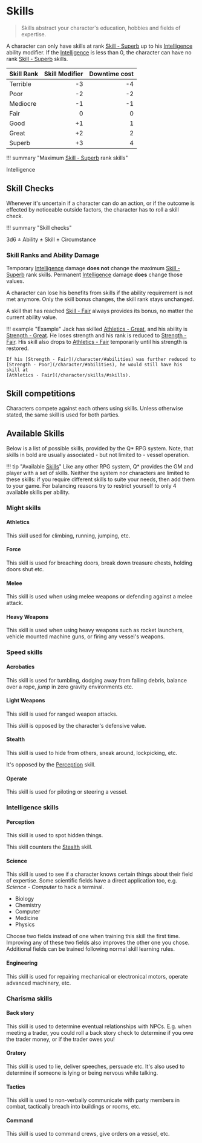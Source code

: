 # Skills

> Skills abstract your character's education, hobbies and fields of expertise.

A character can only have skills at rank [Skill - Superb](/character/skills/#skills)
up to his [Intelligence](/character/#intelligence) ability modifier. If the
[Intelligence](/character/#intelligence) is less than 0, the character can have
no rank [Skill - Superb](/character/skills/#skills) skills.

| Skill Rank | Skill Modifier | Downtime cost |
|------------|---------------:|--------------:|
| Terrible   |             -3 |            -4 |
| Poor       |             -2 |            -2 |
| Mediocre   |             -1 |            -1 |
| Fair       |              0 |             0 |
| Good       |             +1 |             1 |
| Great      |             +2 |             2 |
| Superb     |             +3 |             4 |


!!! summary "Maximum [Skill - Superb](/character/skills/#skills) rank skills"
    <div class="formula formula-top formula-bottom">
        <span data-bracket-bottom="Ability modifier">Intelligence</span>
    </div>

## Skill Checks

Whenever it's uncertain if a character can do an action, or if the outcome is
effected by noticeable outside factors, the character has to roll a skill check.

!!! summary "Skill checks"
    <div class="formula formula-top formula-bottom">
        <span data-bracket-bottom="Base">3d6</span> ±
        <span data-bracket-top="Ability modifier">Ability</span> ±
        <span data-bracket-bottom="Skill modifier">Skill</span> ±
        <span data-bracket-top="Perks / Flaws / Race">Circumstance</span>
    </div>

</blockquote>

### Skill Ranks and Ability Damage

Temporary [Intelligence](/character/#intelligence) damage **does not** change the
maximum [Skill - Superb](/character/skills/#skills) rank skills. Permanent
[Intelligence](/character/#intelligence) damage **does** change those values.

A character can lose his benefits from skills if the ability requirement is not
met anymore. Only the skill bonus changes, the skill rank stays unchanged.

A skill that has reached [Skill - Fair](/character/skills/#skills) always provides its
bonus, no matter the current ability value.

!!! example "Example"
    Jack has skilled [Athletics - Great](/character/skills/#skills), and his ability
    is [Strength - Great](/character/#abilities). He loses strength and his rank
    is reduced to [Strength - Fair](/character/#abilities). His skill also drops
    to [Athletics - Fair](/character/skills/#skills) temporarily until his strength is
    restored.

    If his [Strength - Fair](/character/#abilities) was further reduced to
    [Strength - Poor](/character/#abilities), he would still have his skill at
    [Athletics - Fair](/character/skills/#skills).

## Skill competitions

Characters compete against each others using skills. Unless otherwise stated,
the same skill is used for both parties.

## Available Skills

Below is a list of possible skills, provided by the Q* RPG system. Note, that
skills in bold are usually associated - but not limited to - vessel operation.

!!! tip "Available [Skills](#skills)"
    Like any other RPG system, Q* provides the GM and player with a set of
    skills. Neither the system nor characters are limited to these skills: if
    you require different skills to suite your needs, then add them to your
    game. For balancing reasons try to restrict yourself to only 4 available
    skills per ability.

<div class="left" markdown="1">

### Might skills

#### Athletics

This skill used for climbing, running, jumping, etc.

#### Force

This skill is used for breaching doors, break down treasure chests, holding
doors shut etc.

#### Melee

This skill is used when using melee weapons or defending against a melee attack.

#### **Heavy Weapons**

This skill is used when using heavy weapons such as rocket launchers, vehicle
mounted machine guns, or firing any vessel's weapons.

</div>
<div class="right" markdown="1">

### Speed skills

#### Acrobatics

This skill is used for tumbling, dodging away from falling debris, balance over
a rope, *jump* in zero gravity environments etc.

#### Light Weapons

This skill is used for ranged weapon attacks.

This skill is opposed by the character's defensive value.

#### Stealth

This skill is used to hide from others, sneak around, lockpicking, etc.

It's opposed by the [Perception](#perception) skill.

#### **Operate**

This skill is used for piloting or steering a vessel.

</div>
<div class="left" markdown="1">

### Intelligence skills

#### Perception

This skill is used to spot hidden things.

This skill counters the [Stealth](#stealth) skill.

#### Science

This skill is used to see if a character knows certain things about their field
of expertise. Some scientific fields have a direct application too, e.g.
*Science - Computer* to hack a terminal.

* Biology
* Chemistry
* Computer
* Medicine
* Physics

Choose two fields instead of one when training this skill the first time.
Improving any of these two fields also improves the other one you chose.
Additional fields can be trained following normal skill learning rules.

#### **Engineering**

This skill is used for repairing mechanical or electronical motors, operate
advanced machinery, etc.

</div>
<div class="right" markdown="1">

### Charisma skills

#### Back story

This skill is used to determine eventual relationships with NPCs. E.g. when
meeting a trader, you could roll a back story check to determine if you owe the
trader money, or if the trader owes you!

#### Oratory

This skill is used to lie, deliver speeches, persuade etc. It's also used to
determine if someone is lying or being nervous while talking.

#### Tactics

This skill is used to non-verbally communicate with party members in combat,
tactically breach into buildings or rooms, etc.

#### **Command**

This skill is used to command crews, give orders on a vessel, etc.

</div>
<div class="clearfix"></div>
